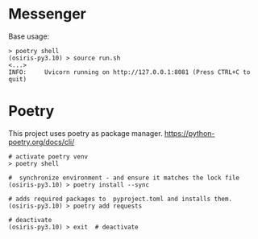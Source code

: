 # Messenger

Base usage:
```
> poetry shell
(osiris-py3.10) > source run.sh 
<...>
INFO:     Uvicorn running on http://127.0.0.1:8081 (Press CTRL+C to quit)

```


# Poetry
This project uses poetry as package manager. 
https://python-poetry.org/docs/cli/

```
# activate poetry venv
> poetry shell

#  synchronize environment - and ensure it matches the lock file
(osiris-py3.10) > poetry install --sync 

# adds required packages to  pyproject.toml and installs them.
(osiris-py3.10) > poetry add requests

# deactivate
(osiris-py3.10) > exit  # deactivate
```